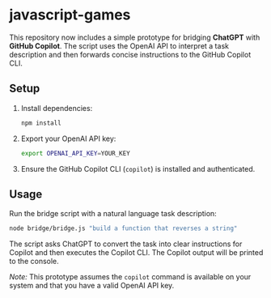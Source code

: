 # javascript-games

This repository now includes a simple prototype for bridging **ChatGPT** with **GitHub Copilot**. The script uses the OpenAI API to interpret a task description and then forwards concise instructions to the GitHub Copilot CLI.

## Setup

1. Install dependencies:

   ```bash
   npm install
   ```

2. Export your OpenAI API key:

   ```bash
   export OPENAI_API_KEY=YOUR_KEY
   ```

3. Ensure the GitHub Copilot CLI (`copilot`) is installed and authenticated.

## Usage

Run the bridge script with a natural language task description:

```bash
node bridge/bridge.js "build a function that reverses a string"
```

The script asks ChatGPT to convert the task into clear instructions for Copilot and then executes the Copilot CLI. The Copilot output will be printed to the console.

*Note:* This prototype assumes the `copilot` command is available on your system and that you have a valid OpenAI API key.

